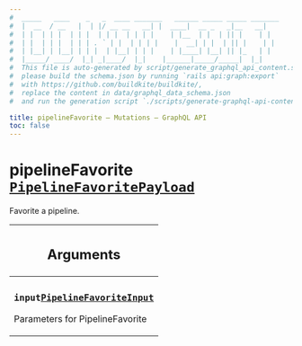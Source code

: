 ```yaml
---
#  _____   ____    _   _  ____ _______   ______ _____ _____ _______
#  |  __  / __   |  | |/ __ __   __| |  ____|  __ _   _|__   __|
#  | |  | | |  | | |  | | |  | | | |    | |__  | |  | || |    | |
#  | |  | | |  | | | . ` | |  | | | |    |  __| | |  | || |    | |
#  | |__| | |__| | | |  | |__| | | |    | |____| |__| || |_   | |
#  |_____/ ____/  |_| _|____/  |_|    |______|_____/_____|  |_|
#  This file is auto-generated by script/generate_graphql_api_content.sh,
#  please build the schema.json by running `rails api:graph:export`
#  with https://github.com/buildkite/buildkite/,
#  replace the content in data/graphql_data_schema.json
#  and run the generation script `./scripts/generate-graphql-api-content.sh`.

title: pipelineFavorite – Mutations – GraphQL API
toc: false
---
```

<!-- vale off -->
<h1 class="has-pills" data-algolia-exclude>
  pipelineFavorite
  <a href="/docs/apis/graphql/schemas/object/pipelinefavoritepayload" class="pill pill--object pill--normal-case pill--large" title="Go to OBJECT PipelineFavoritePayload"><code>PipelineFavoritePayload</code></a>

</h1>
<!-- vale on -->


Favorite a pipeline.

<table class="responsive-table responsive-table--single-column-rows">
  <thead>
    <th>
      <h2 data-algolia-exclude>Arguments</h2>
    </th>
  </thead>
  <tbody>
    <tr><td><h3 class="is-small has-pills"><code>input</code><a href="/docs/apis/graphql/schemas/input_object/pipelinefavoriteinput" class="pill pill--input_object pill--normal-case pill--medium" title="Go to INPUT_OBJECT PipelineFavoriteInput"><code>PipelineFavoriteInput</code></a></h3><p>Parameters for PipelineFavorite</p></td></tr>
  </tbody>
</table>
